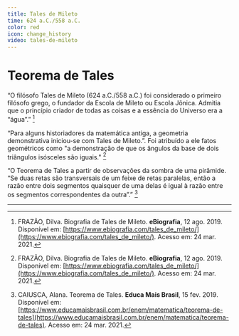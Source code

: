 ```yaml
---
title: Tales de Mileto
time: 624 a.C./558 a.C.
color: red
icon: change_history
video: tales-de-mileto
---
```


# Teorema de Tales

“O filósofo Tales de Mileto (624 a.C./558 a.C.) foi considerado o primeiro filósofo grego, o fundador da Escola de Mileto ou Escola Jônica. Admitia que o princípio criador de todas as coisas e a essência do Universo era a “água”.” [^frazao]

“Para alguns historiadores da matemática antiga, a geometria demonstrativa iniciou-se com Tales de Mileto.”. Foi atribuído a ele fatos geométricos como "a demonstração de que os ângulos da base de dois triângulos isósceles são iguais." [^frazao]

“O Teorema de Tales  a partir de observações da sombra de uma pirâmide. “Se duas retas são transversais de um feixe de retas paralelas, então a razão entre dois segmentos quaisquer de uma delas é igual à razão entre os segmentos correspondentes da outra”.” [^caiusca]

---

[^frazao]: FRAZÃO, Dilva. Biografia de Tales de Mileto. **eBiografia**, 12 ago. 2019. Disponível em: [https://www.ebiografia.com/tales_de_mileto/](https://www.ebiografia.com/tales_de_mileto/). Acesso em: 24 mar. 2021.

[^caiusca]: CAIUSCA, Alana. Teorema de Tales. **Educa Mais Brasil**, 15 fev. 2019. Disponível em: [https://www.educamaisbrasil.com.br/enem/matematica/teorema-de-tales](https://www.educamaisbrasil.com.br/enem/matematica/teorema-de-tales).  Acesso em: 24 mar. 2021.